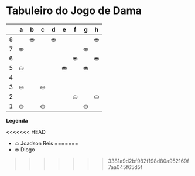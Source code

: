 # Tabuleiro do Jogo de Dama

|   | a | b | c | d | e | f | g | h |
|---|---|---|---|---|---|---|---|---|
| 8 |   |⛂ |   |⛂ |   |   |   |⛂ |
| 7 | ⛂|   |   |   |   |   |⛂ |   |
| 6 |   |   |   |   |   | ⛂|   |⛂ |
| 5 |⛀ |   |   |   |⛂ |   |⛂ |   |
| 4 |   |   |   |   |   |   |   |   |
| 3 |⛀ |   |⛀ |   |   |   |   |   |
| 2 |   |   |   |   |   | ⛀|   |⛀ |
| 1 |⛀ |   |⛀ |   |   |   |⛀ |   |

**Legenda**

<<<<<<< HEAD
- ⛀ Joadson Reis
=======
- ⛂ Diogo
>>>>>>> 3381a9d2bf982f198d80a952169f7aa045f65d5f
